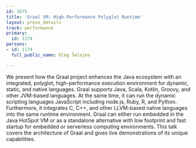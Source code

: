 ```yaml
---
id: 1675
title: 'Graal VM: High-Performance Polyglot Runtime'
layout: preso_details
track: performance
primary:
  id: 1174
persons:
- id: 1174
  full_public_name: Oleg Šelajev

---
```

We present how the Graal project enhances the Java ecosystem with an integrated, polyglot, high-performance execution environment for dynamic, static, and native languages. Graal supports Java, Scala, Kotlin, Groovy, and other JVM-based languages. At the same time, it can run the dynamic scripting languages JavaScript including node.js, Ruby, R, and Python. Furthermore, it integrates C, C++, and other LLVM-based native languages into the same runtime environment. Graal can either run embedded in the Java HotSpot VM or as a standalone alternative with low footprint and fast startup for embedded or serverless computing environments. This talk covers the architecture of Graal and gives live demonstrations of its unique capabilities.
